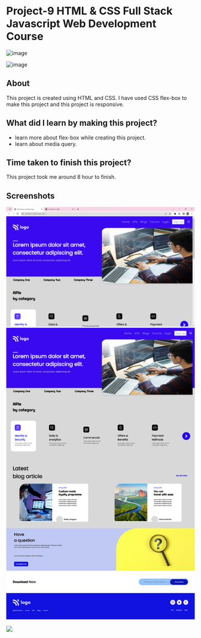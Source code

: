 # Project-9 HTML & CSS Full Stack Javascript Web Development Course

![image](https://img.shields.io/badge/iNeuron-Full--Stack%20JavaScript%20Web%20Development%20Course-blue)

![image](https://img.shields.io/badge/Umesh%20Wagh-red
)
## About

This project is created using HTML and CSS. I have used CSS flex-box to make this project and this project is responsive.

## What did I learn by making this project?

- learn more about flex-box while creating this project.
- learn about media query.

## Time taken to finish this project?

This project took me around 8 hour to finish.

## Screenshots

![image](./Screenshot1.png)
![image](./Screenshot.png)

[<img src= "https://img.shields.io/badge/PROJCET LINK-20b?style=for-the-badge&logo=&logoColor=white" />](https://dev9landingpage.netlify.app/)
